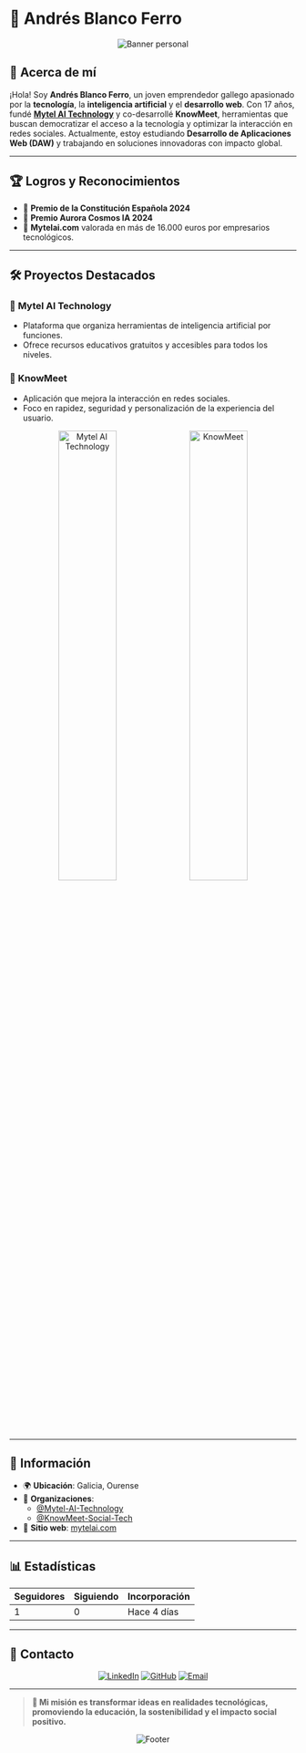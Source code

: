 # 🌟 Andrés Blanco Ferro  

<div align="center">
  <img src="https://via.placeholder.com/800x200.png?text=Bienvenido+a+mi+perfil" alt="Banner personal" />
</div>  

## 👋 Acerca de mí  

¡Hola! Soy **Andrés Blanco Ferro**, un joven emprendedor gallego apasionado por la **tecnología**, la **inteligencia artificial** y el **desarrollo web**. Con 17 años, fundé **[Mytel AI Technology](https://mytelai.com)** y co-desarrollé **KnowMeet**, herramientas que buscan democratizar el acceso a la tecnología y optimizar la interacción en redes sociales. Actualmente, estoy estudiando **Desarrollo de Aplicaciones Web (DAW)** y trabajando en soluciones innovadoras con impacto global.  

---

## 🏆 Logros y Reconocimientos  

- 🏅 **Premio de la Constitución Española 2024**  
- 🌟 **Premio Aurora Cosmos IA 2024**  
- 💼 **Mytelai.com** valorada en más de 16.000 euros por empresarios tecnológicos.  

---

## 🛠️ Proyectos Destacados  

### 🚀 **Mytel AI Technology**  
- Plataforma que organiza herramientas de inteligencia artificial por funciones.  
- Ofrece recursos educativos gratuitos y accesibles para todos los niveles.  

### 🤝 **KnowMeet**  
- Aplicación que mejora la interacción en redes sociales.  
- Foco en rapidez, seguridad y personalización de la experiencia del usuario.  

<div align="center">
  <img src="https://via.placeholder.com/400x200.png?text=Mytel+AI+Technology" alt="Mytel AI Technology" width="45%" />
  <img src="https://via.placeholder.com/400x200.png?text=KnowMeet" alt="KnowMeet" width="45%" />
</div>  

---

## 📍 Información  

- 🌍 **Ubicación**: Galicia, Ourense  
- 🏢 **Organizaciones**:  
  - [@Mytel-AI-Technology](https://github.com/Mytel-AI-Technology)  
  - [@KnowMeet-Social-Tech](https://github.com/KnowMeet-Social-Tech)  
- 🔗 **Sitio web**: [mytelai.com](https://mytelai.com)  

---

## 📊 Estadísticas  

| Seguidores | Siguiendo | Incorporación |  
|------------|-----------|---------------|  
| 1          | 0         | Hace 4 días   |  

---

## 💼 Contacto  

<div align="center">  
  <a href="https://linkedin.com/in/andresblancoferro"><img src="https://img.shields.io/badge/LinkedIn-0077B5?style=for-the-badge&logo=linkedin&logoColor=white" alt="LinkedIn"></a>  
  <a href="https://github.com/andresblancoferro"><img src="https://img.shields.io/badge/GitHub-333?style=for-the-badge&logo=github&logoColor=white" alt="GitHub"></a>  
  <a href="mailto:andres.blanco.ferro@example.com"><img src="https://img.shields.io/badge/Email-D14836?style=for-the-badge&logo=gmail&logoColor=white" alt="Email"></a>  
</div>  

---

> **🌟 Mi misión es transformar ideas en realidades tecnológicas, promoviendo la educación, la sostenibilidad y el impacto social positivo.**  

<div align="center">
  <img src="https://via.placeholder.com/800x100.png?text=Gracias+por+visitar+mi+perfil!" alt="Footer" />
</div>  


<!--
**TrabajoCodigooficial1/TrabajoCodigooficial1** is a ✨ _special_ ✨ repository because its `README.md` (this file) appears on your GitHub profile.

